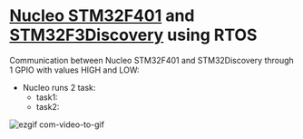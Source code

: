 # [Nucleo STM32F401](https://www.st.com/en/evaluation-tools/nucleo-f401re.html) and [STM32F3Discovery](https://www.st.com/en/evaluation-tools/stm32f3discovery.html) using RTOS


Communication between Nucleo STM32F401 and STM32Discovery through 1 GPIO with values HIGH and LOW:
* Nucleo runs 2 task:
  - task1:
  - task2: 



![ezgif com-video-to-gif](https://user-images.githubusercontent.com/10786872/56136223-a6cfa200-5f92-11e9-8e93-d68cbaa4b3cc.gif)
